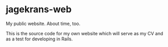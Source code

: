 jagekrans-web
=============

My public website. About time, too.

This is the source code for my own website which will serve as my CV and as a test
for developing in Rails.

